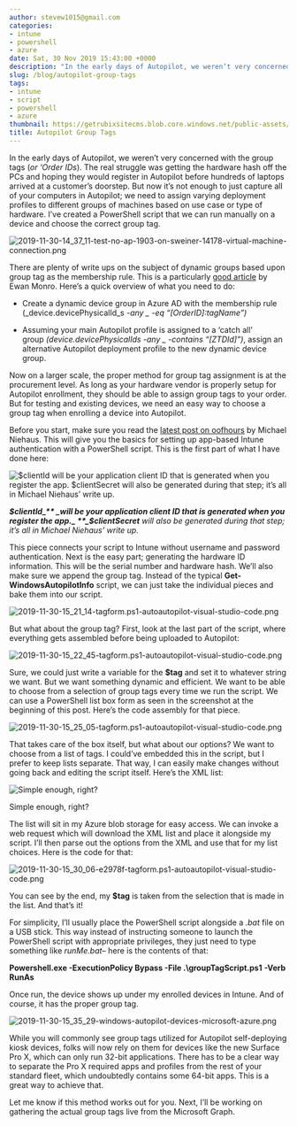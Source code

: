 ```yaml
---
author: stevew1015@gmail.com
categories:
- intune
- powershell
- azure
date: Sat, 30 Nov 2019 15:43:00 +0000
description: "In the early days of Autopilot, we weren’t very concerned with the group tags (or ‘Order IDs). The real struggle was getting the hardware hash off the PCs and hoping they would register in Autopilot before hundreds of laptops arrived at a customer’s doorstep. But now it’s not"
slug: /blog/autopilot-group-tags
tags:
- intune
- script
- powershell
- azure
thumbnail: https://getrubixsitecms.blob.core.windows.net/public-assets/content/v1/logo512.png
title: Autopilot Group Tags
---
```


In the early days of Autopilot, we weren’t very concerned with the group tags (_or ‘Order IDs_). The real struggle was getting the hardware hash off the PCs and hoping they would register in Autopilot before hundreds of laptops arrived at a customer’s doorstep. But now it’s not enough to just capture all of your computers in Autopilot; we need to assign varying deployment profiles to different groups of machines based on use case or type of hardware. I’ve created a PowerShell script that we can run manually on a device and choose the correct group tag.

![2019-11-30-14_37_11-test-no-ap-1903-on-sweiner-14178-virtual-machine-connection.png](https://getrubixsitecms.blob.core.windows.net/public-assets/content/v1/5dd365a31aa1fd743bc30b8e/1581088089392-N03YD1W4Q1HVNMC2Y9DT/2019-11-30-14_37_11-test-no-ap-1903-on-sweiner-14178-virtual-machine-connection.png)

There are plenty of write ups on the subject of dynamic groups based upon group tag as the membership rule. This is a particularly [good article](https://www.linkedin.com/pulse/building-windows-10-kiosk-without-self-deploying-mode-ewan-monro/) by Ewan Monro. Here’s a quick overview of what you need to do:

-   Create a dynamic device group in Azure AD with the membership rule (_device.devicePhysicalId_s _-any \_ -eq “\[OrderID\]:tagName”)_
    
-   Assuming your main Autopilot profile is assigned to a ‘catch all’ group _(device.devicePhysicalIds -any \_ -contains “\[ZTDId\]”)_, assign an alternative Autopilot deployment profile to the new dynamic device group.
    

Now on a larger scale, the proper method for group tag assignment is at the procurement level. As long as your hardware vendor is properly setup for Autopilot enrollment, they should be able to assign group tags to your order. But for testing and existing devices, we need an easy way to choose a group tag when enrolling a device into Autopilot.

Before you start, make sure you read the [latest post on oofhours](https://oofhours.com/2019/11/29/app-based-authentication-with-intune/) by Michael Niehaus. This will give you the basics for setting up app-based Intune authentication with a PowerShell script. This is the first part of what I have done here:

![$clientId will be your application client ID that is generated when you register the app. $clientSecret will also be generated during that step; it’s all in Michael Niehaus’ write up.](https://getrubixsitecms.blob.core.windows.net/public-assets/content/v1/5dd365a31aa1fd743bc30b8e/1581088172313-L1XYTJI643UOLCP556XQ/2019-11-30-15_13_53-e2978f-tagform.ps1-autoautopilot-visual-studio-code.png)

**_$clientId_** _will be your application client ID that is generated when you register the app._ **_$clientSecret_** _will also be generated during that step; it’s all in Michael Niehaus’ write up._

This piece connects your script to Intune without username and password authentication. Next is the easy part; generating the hardware ID information. This will be the serial number and hardware hash. We’ll also make sure we append the group tag. Instead of the typical **Get-WindowsAutopilotInfo** script, we can just take the individual pieces and bake them into our script.

![2019-11-30-15_21_14-tagform.ps1-autoautopilot-visual-studio-code.png](https://getrubixsitecms.blob.core.windows.net/public-assets/content/v1/5dd365a31aa1fd743bc30b8e/1581088211423-51LDATXK2S8C5H8QX247/2019-11-30-15_21_14-tagform.ps1-autoautopilot-visual-studio-code.png)

But what about the group tag? First, look at the last part of the script, where everything gets assembled before being uploaded to Autopilot:

![2019-11-30-15_22_45-tagform.ps1-autoautopilot-visual-studio-code.png](https://getrubixsitecms.blob.core.windows.net/public-assets/content/v1/5dd365a31aa1fd743bc30b8e/1581088241108-F4DJTYN26CS1N0ASS2H1/2019-11-30-15_22_45-tagform.ps1-autoautopilot-visual-studio-code.png)

Sure, we could just write a variable for the **$tag** and set it to whatever string we want. But we want something dynamic and efficient. We want to be able to choose from a selection of group tags every time we run the script. We can use a PowerShell list box form as seen in the screenshot at the beginning of this post. Here’s the code assembly for that piece.

![2019-11-30-15_25_05-tagform.ps1-autoautopilot-visual-studio-code.png](https://getrubixsitecms.blob.core.windows.net/public-assets/content/v1/5dd365a31aa1fd743bc30b8e/1581090085416-MOD8IT157WJ1M6CGR46K/2019-11-30-15_25_05-tagform.ps1-autoautopilot-visual-studio-code.png)

That takes care of the box itself, but what about our options? We want to choose from a list of tags. I could’ve embedded this in the script, but I prefer to keep lists separate. That way, I can easily make changes without going back and editing the script itself. Here’s the XML list:

![Simple enough, right?](https://getrubixsitecms.blob.core.windows.net/public-assets/content/v1/5dd365a31aa1fd743bc30b8e/1581090116179-D6VSGXYICORBR4QB8NQH/2019-11-30-15_27_45-config.xml-autoautopilot-visual-studio-code.png)

Simple enough, right?

The list will sit in my Azure blob storage for easy access. We can invoke a web request which will download the XML list and place it alongside my script. I’ll then parse out the options from the XML and use that for my list choices. Here is the code for that:

![2019-11-30-15_30_06-e2978f-tagform.ps1-autoautopilot-visual-studio-code.png](https://getrubixsitecms.blob.core.windows.net/public-assets/content/v1/5dd365a31aa1fd743bc30b8e/1581090142803-1WGO1GJ19H7LVN0Y8587/2019-11-30-15_30_06-e2978f-tagform.ps1-autoautopilot-visual-studio-code.png)

You can see by the end, my **$tag** is taken from the selection that is made in the list. And that’s it!

For simplicity, I’ll usually place the PowerShell script alongside a _.bat_ file on a USB stick. This way instead of instructing someone to launch the PowerShell script with appropriate privileges, they just need to type something like _runMe.bat_– here is the contents of that:

**Powershell.exe -ExecutionPolicy Bypass -File .\\groupTagScript.ps1** **\-Verb RunAs**

Once run, the device shows up under my enrolled devices in Intune. And of course, it has the proper group tag.

![2019-11-30-15_35_29-windows-autopilot-devices-microsoft-azure.png](https://getrubixsitecms.blob.core.windows.net/public-assets/content/v1/5dd365a31aa1fd743bc30b8e/1581090170443-6MBW3IGJ4LRO1CS521QT/2019-11-30-15_35_29-windows-autopilot-devices-microsoft-azure.png)

While you will commonly see group tags utilized for Autopilot self-deploying kiosk devices, folks will now rely on them for devices like the new Surface Pro X, which can only run 32-bit applications. There has to be a clear way to separate the Pro X required apps and profiles from the rest of your standard fleet, which undoubtedly contains some 64-bit apps. This is a great way to achieve that.

Let me know if this method works out for you. Next, I’ll be working on gathering the actual group tags live from the Microsoft Graph.